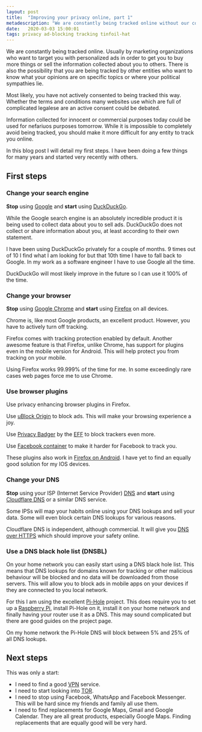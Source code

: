 ```yaml
---
layout: post
title:  "Improving your privacy online, part 1"
metadescription: "We are constantly being tracked online without our consent. These are a few tips to make it more difficult."
date:   2020-03-03 15:00:01
tags: privacy ad-blocking tracking tinfoil-hat
---
```


We are constantly being tracked online. Usually by marketing organizations who want to target you with personalized ads in order to get you to buy more things or sell the information collected about you to others. There is also the possibility that you are being tracked by other entities who want to know what your opinions are on specific topics or where your political sympathies lie.

Most likely, you have not actively consented to being tracked this way. Whether the terms and conditions many websites use which are full of complicated legalese are an active consent could be debated.

Information collected for innocent or commercial purposes today could be used for nefariuos purposes tomorrow. While it is impossible to completely avoid being tracked, you should make it more difficult for any entity to track you online.

In this blog post I will detail my first steps. I have been doing a few things for many years and started very recently with others.

## First steps

### Change your search engine

**Stop** using [Google](https://www.google.com) and **start** using [DuckDuckGo](https://duckduckgo.com).

While the Google search engine is an absolutely incredible product it is being used to collect data about you to sell ads. DuckDuckGo does not collect or share information about you, at least according to their own statement.

I have been using DuckDuckGo privately for a couple of months. 9 times out of 10 I find what I am looking for but that 10th time I have to fall back to Google. In my work as a software engineer I have to use Google all the time.

DuckDuckGo will most likely improve in the future so I can use it 100% of the time.

### Change your browser

**Stop** using [Google Chrome](https://www.google.se/chrome/) and **start** using [Firefox](https://www.mozilla.org/en-US/firefox/new/) on all devices.

Chrome is, like most Google products, an excellent product. However, you have to actively turn off tracking.

Firefox comes with tracking protection enabled by default. Another awesome feature is that Firefox, unlike Chrome, has support for plugins even in the mobile version for Android. This will help protect you from tracking on your mobile.

Using Firefox works 99.999% of the time for me. In some exceedingly rare cases web pages force me to use Chrome.

### Use browser plugins

Use privacy enhancing browser plugins in Firefox.

Use [uBlock Origin](https://addons.mozilla.org/en-US/firefox/addon/ublock-origin/) to block ads. This will make your browsing experience a joy.

Use [Privacy Badger](https://addons.mozilla.org/en-US/firefox/addon/privacy-badger17/) by the [EFF](https://www.eff.org/) to block trackers even more.

Use [Facebook container](https://addons.mozilla.org/en-US/firefox/addon/facebook-container/) to make it harder for Facebook to track you.

These plugins also work in [Firefox on Android](https://play.google.com/store/apps/details?id=org.mozilla.firefox&hl=en_US). I have yet to find an equally good solution for my IOS devices.

### Change your DNS

**Stop** using your ISP (Internet Service Provider) [DNS](https://en.wikipedia.org/wiki/Domain_Name_System) and **start** using [Cloudflare DNS](https://www.cloudflare.com/dns/) or a  similar DNS service.

Some IPSs will map your habits online using your DNS lookups and sell your data. Some will even block certain DNS lookups for various reasons.

Cloudflare DNS is independent, although commercial. It will give you [DNS over HTTPS](https://en.wikipedia.org/wiki/DNS_over_HTTPS) which should improve your safety online.  

### Use a DNS black hole list (DNSBL)

On your home network you can easily start using a DNS black hole list. This means that DNS lookups for domains known for tracking or other malicious behaviour will be blocked and no data will be downloaded from those servers. This will allow you to block ads in mobile apps on your devices if they are connected to you local network.

For this I am using the excellent [Pi-Hole](https://pi-hole.net/) project. This does require you to set up a [Raspberry Pi](https://www.raspberrypi.org/), install Pi-Hole on it, install it on your home network and finally having your router use it as a DNS. This may sound complicated but there are good guides on the project page.

On my home network the Pi-Hole DNS will block between 5% and 25% of all DNS lookups.

## Next steps

This was only a start:

* I need to find a good [VPN](https://sv.wikipedia.org/wiki/Virtual_private_network) service.
* I need to start looking into [TOR](https://www.torproject.org/).
* I need to stop using Facebook, WhatsApp and Facebook Messenger. This will be hard since my friends and family all use them.
* I need to find replacements for Google Maps, Gmail and Google Calendar. They are all great products, especially Google Maps. Finding replacements that are equally good will be very hard.
